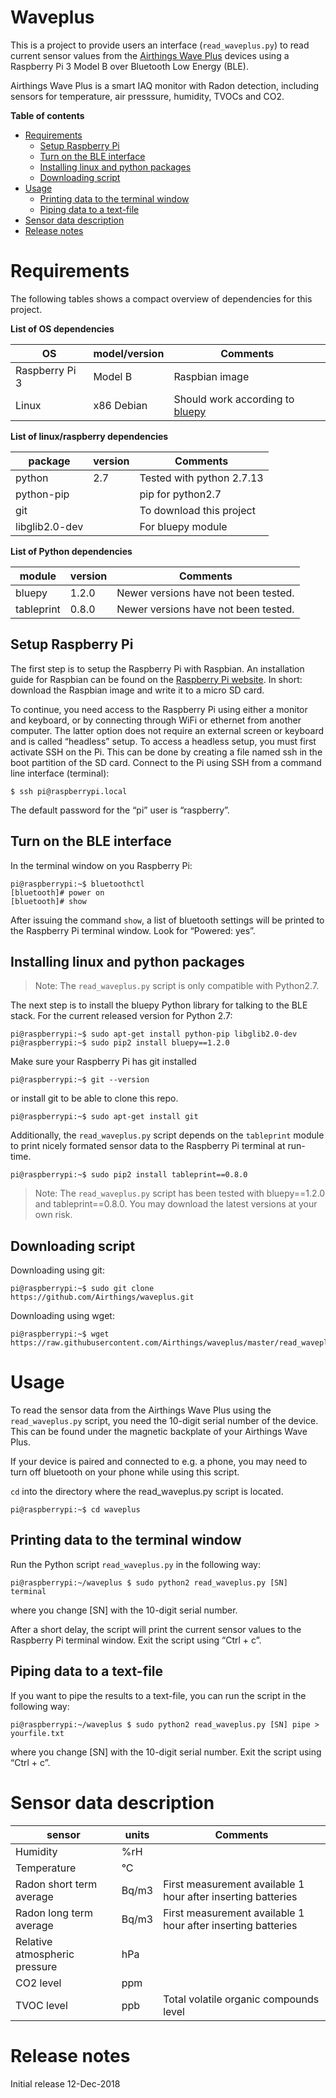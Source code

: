 # Waveplus

This is a project to provide users an interface (```read_waveplus.py```) to read current sensor values from the
[Airthings Wave Plus](https://airthings.com/wave-plus/) devices using a Raspberry Pi 3 
Model B over Bluetooth Low Energy (BLE).

Airthings Wave Plus is a smart IAQ monitor with Radon detection, including sensors for
temperature, air presssure, humidity, TVOCs and CO2.

**Table of contents**

* [Requirements](#requirements)
  * [Setup Raspberry Pi](#setup-Raspberry-pi)
  * [Turn on the BLE interface](#turn-on-the-ble-interface)
  * [Installing linux and python packages](#installing-linux-and-python-packages)
  * [Downloading script](#downloading-script)
* [Usage](#usage)
  * [Printing data to the terminal window](#printing-data-to-the-terminal-window)
  * [Piping data to a text-file](#piping-data-to-a-text-file)
* [Sensor data description](#sensor-data-description)
* [Release notes](#release-notes)  

# Requirements

The following tables shows a compact overview of dependencies for this project.

**List of OS dependencies**

| OS | model/version | Comments |
|-------------|-------------|-------------|
| Raspberry Pi 3 | Model B | Raspbian image
| Linux          | x86 Debian | Should work according to [bluepy](https://github.com/IanHarvey/bluepy)

**List of linux/raspberry dependencies**

| package | version | Comments |
|-------------|-------------|-------------|
| python  | 2.7 | Tested with python 2.7.13
| python-pip | | pip for python2.7
| git        | | To download this project
| libglib2.0-dev  | | For bluepy module

**List of Python dependencies**

| module | version | Comments |
|-------------|-------------|-------------|
| bluepy      | 1.2.0 | Newer versions have not been tested.
| tableprint  | 0.8.0 | Newer versions have not been tested.

## Setup Raspberry Pi

The first step is to setup the Raspberry Pi with Raspbian. An installation guide for 
Raspbian can be found on the [Raspberry Pi website](https://www.raspberrypi.org/downloads/raspbian/).
In short: download the Raspbian image and write it to a micro SD card.

To continue, you need access to the Raspberry Pi using either a monitor and keyboard, or 
by connecting through WiFi or ethernet from another computer. The latter option does not 
require an external screen or keyboard and is called “headless” setup. To access a headless 
setup, you must first activate SSH on the Pi. This can be done by creating a file named ssh 
in the boot partition of the SD card. Connect to the Pi using SSH from a command line 
interface (terminal):

```
$ ssh pi@raspberrypi.local
```

The default password for the “pi” user is “raspberry”.

## Turn on the BLE interface

In the terminal window on you Raspberry Pi:

```
pi@raspberrypi:~$ bluetoothctl
[bluetooth]# power on
[bluetooth]# show
```

After issuing the command ```show```, a list of bluetooth settings will be printed
to the Raspberry Pi terminal window. Look for “Powered: yes”.

## Installing linux and python packages

> Note: The ```read_waveplus.py``` script is only compatible with Python2.7.

The next step is to install the bluepy Python library for talking to the BLE stack. 
For the current released version for Python 2.7:

```
pi@raspberrypi:~$ sudo apt-get install python-pip libglib2.0-dev
pi@raspberrypi:~$ sudo pip2 install bluepy==1.2.0
```

Make sure your Raspberry Pi has git installed

```
pi@raspberrypi:~$ git --version
```

or install git to be able to clone this repo.

```
pi@raspberrypi:~$ sudo apt-get install git
```

Additionally, the ```read_waveplus.py``` script depends on the ```tableprint``` module
to print nicely formated sensor data to the Raspberry Pi terminal at run-time.

```
pi@raspberrypi:~$ sudo pip2 install tableprint==0.8.0
```

> Note: The ```read_waveplus.py``` script has been tested with bluepy==1.2.0 and tableprint==0.8.0. You may download the latest versions at your own risk.

## Downloading script

Downloading using git:

```
pi@raspberrypi:~$ sudo git clone https://github.com/Airthings/waveplus.git
```

Downloading using wget:

```
pi@raspberrypi:~$ wget https://raw.githubusercontent.com/Airthings/waveplus/master/read_waveplus.py
```

# Usage

To read the sensor data from the Airthings Wave Plus using the ```read_waveplus.py``` script,
you need the 10-digit serial number of the device. This can be found under the magnetic backplate 
of your Airthings Wave Plus.

If your device is paired and connected to e.g. a phone, you may need to turn off bluetooth on
your phone while using this script.

```cd``` into the directory where the read_waveplus.py script is located.

```
pi@raspberrypi:~$ cd waveplus
```

## Printing data to the terminal window

Run the Python script ```read_waveplus.py``` in the following way:

```
pi@raspberrypi:~/waveplus $ sudo python2 read_waveplus.py [SN] terminal
```

where you change [SN] with the 10-digit serial number. 

After a short delay, the script will print the current sensor values to the 
Raspberry Pi terminal window. Exit the script using “Ctrl + c”.

## Piping data to a text-file

If you want to pipe the results to a text-file, you can run the script in the following way:

```
pi@raspberrypi:~/waveplus $ sudo python2 read_waveplus.py [SN] pipe > yourfile.txt
```

where you change [SN] with the 10-digit serial number. Exit the script using “Ctrl + c”.

# Sensor data description

| sensor | units | Comments |
|-------------|-------------|-------------|
| Humidity                      | %rH | 
| Temperature                   | &deg;C |
| Radon short term average      | Bq/m3 | First measurement available 1 hour after inserting batteries
| Radon long term average       | Bq/m3 | First measurement available 1 hour after inserting batteries
| Relative atmospheric pressure | hPa |
| CO2 level                     | ppm |
| TVOC level                    | ppb | Total volatile organic compounds level

# Release notes

Initial release 12-Dec-2018